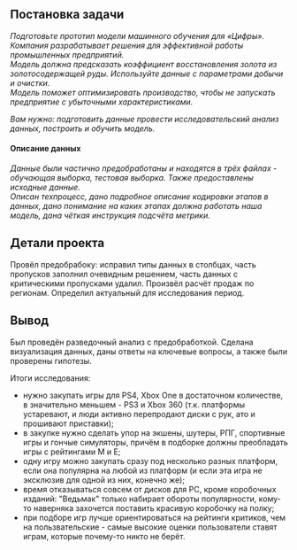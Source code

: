 ## Постановка задачи
*Подготовьте прототип модели машинного обучения для «Цифры». Компания разрабатывает решения для эффективной работы промышленных предприятий.*  
*Модель должна предсказать коэффициент восстановления золота из золотосодержащей руды. Используйте данные с параметрами добычи и очистки.*  
*Модель поможет оптимизировать производство, чтобы не запускать предприятие с убыточными характеристиками.*

*Вам нужно: подготовить данные провести исследовательский анализ данных, построить и обучить модель.*

#### Описание данных
*Данные были частично предобработаны и находятся в трёх файлах - обучающая выборка, тестовая выборка. Также предоставлены исходные данные.*  
*Описан техпроцесс, дано подробное описание кодировки этапов в данных, дано понимание на каких этапах должна работать наша модель, дана чёткая инструкция подсчёта метрики.*

## Детали проекта
Провёл предобрабоку: исправил типы данных в столбцах, часть пропусков заполнил очевидным решением, часть данных с критическими пропусками удалил.
Произвёл расчёт продаж по регионам. Определил актуальный для исследования период.

## Вывод
Был проведён разведочный анализ с предобработкой. Сделана визуализация данных, даны ответы на ключевые вопросы, а также были проверены гипотезы.

Итоги исследования:
- нужно закупать игры для PS4, Xbox One в достаточном количестве, в значительно меньшем - PS3 и Xbox 360 (т.к. платформы устаревают, и люди активно перепродают диски с рук, ато и прошивают приставки);
- в закупке нужно сделать упор на экшены, шутеры, РПГ, спортивные игры и гончые симуляторы, причём в подборке должны преобладать игры с рейтингами M и E;
- одну игру можно закупать сразу под несколько разных платформ, если она популярна на любой из платформ (и если эта игра не эксклюзив для одной из них, конечно же);
- время отказываться совсем от дисков для PC, кроме коробочных изданий: "Ведьмак" только набирает обороты популярности, кому-то наверняка захочется поставить красивую коробочку на полку;
- при подборе игр лучше ориентироваться на рейтинги критиков, чем на пользвательские - самые высокие оценки пользователи ставят играм, которые почему-то никто не берёт.